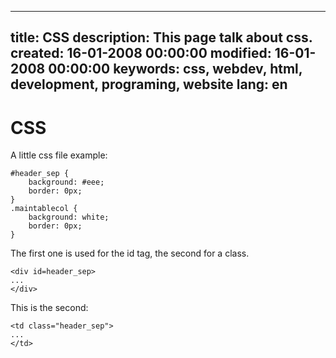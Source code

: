 -----
title: CSS
description: This page talk about css.
created: 16-01-2008 00:00:00
modified: 16-01-2008 00:00:00
keywords: css, webdev, html, development, programing, website
lang: en
-----

# CSS

A little css file example:

    #header_sep {
        background: #eee;
        border: 0px;
    }
    .maintablecol {
        background: white;
        border: 0px;
    }

The first one is used for the id tag, the second for a class.

    <div id=header_sep>
    ...
    </div>

This is the second:

    <td class="header_sep">
    ...
    </td>
